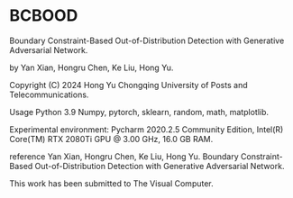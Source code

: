 # BCBOOD
Boundary Constraint-Based Out-of-Distribution Detection with Generative Adversarial Network.

by Yan Xian, Hongru Chen, Ke Liu, Hong Yu.

Copyright (C) 2024 Hong Yu Chongqing University of Posts and Telecommunications.

Usage Python 3.9 Numpy, pytorch, sklearn, random, math, matplotlib.

Experimental environment: Pycharm 2020.2.5 Community Edition, Intel(R) Core(TM) RTX 2080Ti GPU @ 3.00 GHz, 16.0 GB RAM.

reference Yan Xian, Hongru Chen, Ke Liu, Hong Yu. Boundary Constraint-Based Out-of-Distribution Detection with Generative Adversarial Network.

This work has been submitted to The Visual Computer.
